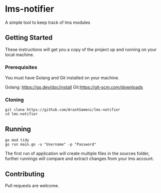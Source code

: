 # lms-notifier

A simple tool to keep track of lms modules

## Getting Started

These instructions will get you a copy of the project up and running on your local machine.

### Prerequisites

You must have Golang and Git installed on your machine.

Golang: https://go.dev/doc/install
Git:https://git-scm.com/downloads

### Cloning

```
git clone https://github.com/ArashSameni/lms-notifier
cd lms-notifier
```

## Running

```
go mod tidy
go run main.go -u "Username" -p "Password"
```
The first run of application will create multiple files in the sources folder, further runnings will compare and extract changes from your lms account.

## Contributing

Pull requests are welcome.
